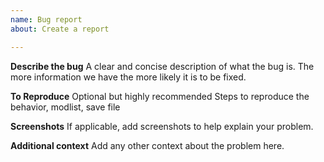 ```yaml
---
name: Bug report
about: Create a report

---
```


**Describe the bug**
A clear and concise description of what the bug is. The more information we have the more likely it is to be fixed. 

**To Reproduce**
Optional but highly recommended
Steps to reproduce the behavior, modlist, save file

**Screenshots**
If applicable, add screenshots to help explain your problem.

**Additional context**
Add any other context about the problem here.

